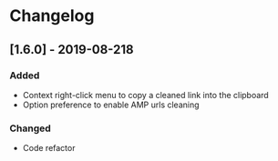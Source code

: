 # Changelog

## [1.6.0] - 2019-08-218
### Added
- Context right-click menu to copy a cleaned link into the clipboard
- Option preference to enable AMP urls cleaning

### Changed
- Code refactor
